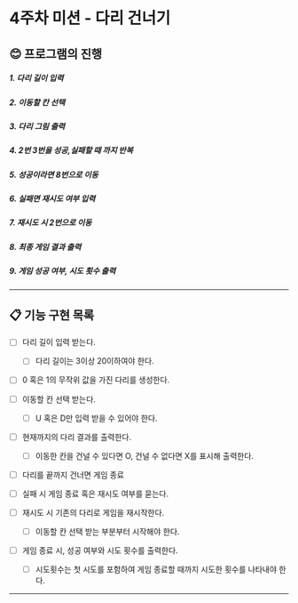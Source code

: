 # 4주차 미션 - 다리 건너기

## 😊 프로그램의 진행
##### 1. 다리 길이 입력
##### 2. 이동할 칸 선택
##### 3. 다리 그림 출력
##### 4. 2번 3번을 성공,실패할 때 까지 반복
##### 5. 성공이라면 8번으로 이동
##### 6. 실패면 재시도 여부 입력
##### 7. 재시도 시 2번으로 이동

##### 8. 최종 게임 결과 출력
##### 9. 게임 성공 여부, 시도 횟수 출력

---


## 📋 기능 구현 목록

- [ ] 다리 길이 입력 받는다.
    - [ ] 다리 길이는 3이상 20이하여야 한다.

- [ ] 0 혹은 1의 무작위 값을 가진 다리를 생성한다.

- [ ] 이동할 칸 선택 받는다.
  - [ ] U 혹은 D만 입력 받을 수 있어야 한다.
- [ ] 현재까지의 다리 결과를 출력한다.
  - [ ] 이동한 칸을 건널 수 있다면 O, 건널 수 없다면 X를 표시해 출력한다.
- [ ] 다리를 끝까지 건너면 게임 종료
- [ ] 실패 시 게임 종료 혹은 재시도 여부를 묻는다.
- [ ] 재시도 시 기존의 다리로 게임을 재시작한다.
  - [ ] 이동할 칸 선택 받는 부분부터 시작해야 한다.
- [ ] 게임 종료 시, 성공 여부와 시도 횟수를 출력한다.
  - [ ] 시도횟수는 첫 시도를 포함하여 게임 종료할 때까지 시도한 횟수를 나타내야 한다.


---